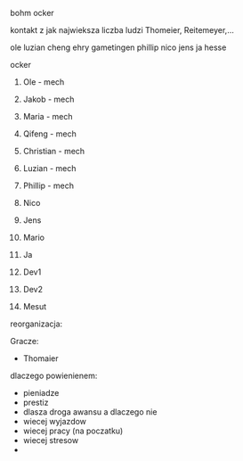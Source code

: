 bohm
ocker


kontakt z jak najwieksza liczba ludzi
Thomeier, Reitemeyer,...

ole
luzian
cheng
ehry
gametingen
phillip
nico
jens
ja
hesse

ocker




1. Ole - mech
2. Jakob - mech
3. Maria - mech
4. Qifeng - mech
5. Christian - mech
6. Luzian - mech
7. Phillip - mech

1. Nico
2. Jens
3. Mario
4. Ja
5. Dev1
6. Dev2


7. Mesut

reorganizacja:


Gracze:
- Thomaier



dlaczego powienienem:
- pieniadze
- prestiz
- dlasza droga awansu
a dlaczego nie
- wiecej wyjazdow
- wiecej pracy (na poczatku)
- wiecej stresow
- 
